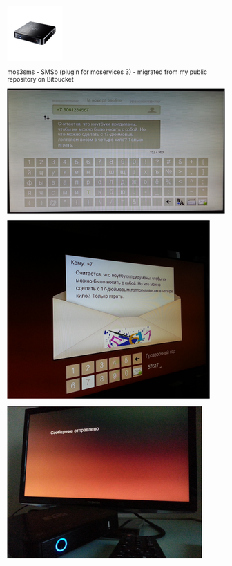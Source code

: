 
![device](https://raw.githubusercontent.com/3F/mos3sms-smsb/master/resources/device.png)


mos3sms - SMSb (plugin for moservices 3) - migrated from my public repository on Bitbucket


![screen1](https://raw.githubusercontent.com/3F/mos3sms-smsb/master/resources/screen1.png)

![screen3](https://raw.githubusercontent.com/3F/mos3sms-smsb/master/resources/screen3.png)

![screen4](https://raw.githubusercontent.com/3F/mos3sms-smsb/master/resources/screen4.png)




